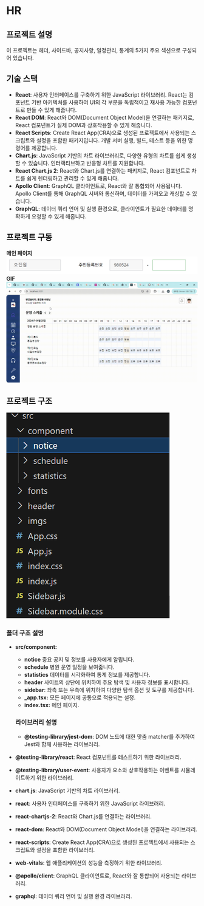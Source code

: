 # HR
## 프로젝트 설명
이 프로젝트는 헤더, 사이드바, 공지사항, 일정관리, 통계의 5가지 주요 섹션으로 구성되어 있습니다.

## 기술 스택
- **React**: 사용자 인터페이스를 구축하기 위한 JavaScript 라이브러리. React는 컴포넌트 기반 아키텍처를 사용하여 UI의 각 부분을 독립적이고 재사용 가능한 컴포넌트로 만들 수 있게 해줍니다.
- **React DOM**: React와 DOM(Document Object Model)을 연결하는 패키지로, React 컴포넌트가 실제 DOM과 상호작용할 수 있게 해줍니다.
- **React Scripts**: Create React App(CRA)으로 생성된 프로젝트에서 사용되는 스크립트와 설정을 포함한 패키지입니다. 개발 서버 실행, 빌드, 테스트 등을 위한 명령어를 제공합니다. 
- **Chart.js**: JavaScript 기반의 차트 라이브러리로, 다양한 유형의 차트를 쉽게 생성할 수 있습니다. 인터랙티브하고 반응형 차트를 지원합니다.
- **React Chart.js 2**: React와 Chart.js를 연결하는 패키지로, React 컴포넌트로 차트를 쉽게 렌더링하고 관리할 수 있게 해줍니다.
- **Apollo Client**: GraphQL 클라이언트로, React와 잘 통합되어 사용됩니다. Apollo Client를 통해 GraphQL 서버와 통신하며, 데이터를 가져오고 캐싱할 수 있습니다.
- **GraphQL**: 데이터 쿼리 언어 및 실행 환경으로, 클라이언트가 필요한 데이터를 명확하게 요청할 수 있게 해줍니다.

## 프로젝트 구동
**메인 페이지**
![메인 페이지](/public/image.png)
**GIF**
![동작하는gif](/public/GIF.gif)
## 프로젝트 구조
![폴더구조](image-1.png)

### 폴더 구조 설명
- **src/component:**
  - **notice** 
  중요 공지 및 정보를 사용자에게 알립니다.
  - **schedule** 
  병원 운영 일정을 보여줍니다.
  - **statistics** 
  데이터를 시각화하여 통계 정보를 제공합니다.
  - **header**
  사이트의 상단에 위치하여 주요 탐색 및 사용자 정보를 표시합니다.
  - **sidebar**: 좌측 또는 우측에 위치하여 다양한 탐색 옵션 및 도구를 제공합니다.
  - **_app.tsx:** 모든 페이지에 공통으로 적용되는 설정.
  - **index.tsx:** 메인 페이지.

  ### 라이브러리 설명
  - **@testing-library/jest-dom**: DOM 노드에 대한 맞춤 matcher를 추가하여 Jest와 함께 사용하는 라이브러리.
- **@testing-library/react**: React 컴포넌트를 테스트하기 위한 라이브러리.
- **@testing-library/user-event**: 사용자가 요소와 상호작용하는 이벤트를 시뮬레이트하기 위한 라이브러리.
- **chart.js**: JavaScript 기반의 차트 라이브러리.
- **react**: 사용자 인터페이스를 구축하기 위한 JavaScript 라이브러리.
- **react-chartjs-2**: React와 Chart.js를 연결하는 라이브러리.
- **react-dom**: React와 DOM(Document Object Model)을 연결하는 라이브러리.
- **react-scripts**: Create React App(CRA)으로 생성된 프로젝트에서 사용되는 스크립트와 설정을 포함한 라이브러리.
- **web-vitals**: 웹 애플리케이션의 성능을 측정하기 위한 라이브러리.
- **@apollo/client**: GraphQL 클라이언트로, React와 잘 통합되어 사용되는 라이브러리.
- **graphql**: 데이터 쿼리 언어 및 실행 환경 라이브러리.